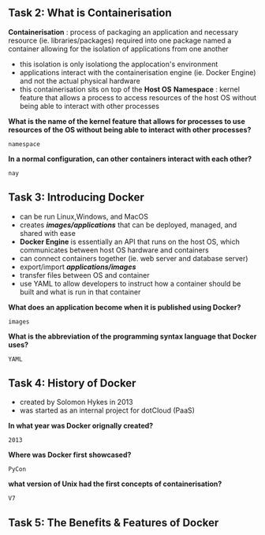 ## Task 2: What is Containerisation

**Containerisation**
: process of packaging an application and necessary resource (ie. libraries/packages) required into one package named a container allowing for the isolation of applications from one another
  * this isolation is only isolationg the applocation's environment
  * applications interact with the containerisation engine (ie. Docker Engine) and not the actual physical hardware
  * this containerisation sits on top of the **Host OS**
 **Namespace**
 : kernel feature that allows a process to access resources of the host OS without being able to interact with other processes
 
 **What is the name of the kernel feature that allows for processes to use resources of the OS without being able to interact with other processes?**
 ```
 namespace
 ```
 **In a normal configuration, can other containers interact with each other?**
 ```
 nay
 ```
 
 ## Task 3: Introducing Docker
 
  * can be run Linux,Windows, and MacOS
  * creates *__images/applications__* that can be deployed, managed, and shared with ease
  * **Docker Engine** is essentially an API that runs on the host OS, which communicates between host OS hardware and containers
  * can connect containers together (ie. web server and database server)
  * export/import *__applications/images__*
  * transfer files between OS and container
  * use YAML to allow developers to instruct how a container should be built and what is run in that container

**What does an application become when it is published using Docker?**
```
images
```

**What is the abbreviation of the programming syntax language that Docker uses?**
```
YAML
```

## Task 4: History of Docker

  * created by Solomon Hykes in 2013
  * was started as an internal project for dotCloud (PaaS)

**In what year was Docker orignally created?**
```
2013
```
**Where was Docker first showcased?**
```
PyCon
```
**what version of Unix had the first concepts of containerisation?**
```
V7
```

## Task 5: The Benefits & Features of Docker

